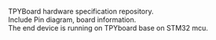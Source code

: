 TPYBoard hardware specification repository.  
Include Pin diagram, board information.  
The end device is running on TPYboard base on STM32 mcu.
